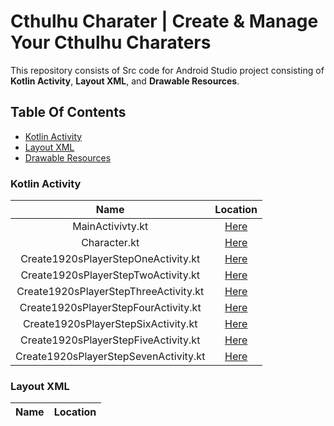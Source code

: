 # Cthulhu Charater | Create & Manage Your Cthulhu Charaters
This repository consists of Src code for Android Studio project consisting of **Kotlin Activity**, **Layout XML**, and **Drawable Resources**.
## Table Of Contents
* [Kotlin Activity](#kotlin-activity)
* [Layout XML](#layout-xml)
* [Drawable Resources](#drawable-resources)

### Kotlin Activity
|                  Name                 |                                         Location                                          |
| :-----------------------------------: | :---------------------------------------------------------------------------------------: | 
|           MainActivivty.kt            |            [Here](/src/main/java/com/example/cthulhucharacter/MainActivity.kt)            |               
|             Character.kt              |            [Here](/src/main/java/com/example/cthulhucharacter/Character.kt)               |
|  Create1920sPlayerStepOneActivity.kt  |  [Here](/src/main/java/com/example/cthulhucharacter/Create1920sPlayerStepOneActivity.kt)  |
|  Create1920sPlayerStepTwoActivity.kt  |  [Here](/src/main/java/com/example/cthulhucharacter/Create1920sPlayerStepTwoActivity.kt)  |
| Create1920sPlayerStepThreeActivity.kt | [Here](/src/main/java/com/example/cthulhucharacter/Create1920sPlayerStepThreeActivity.kt) |
| Create1920sPlayerStepFourActivity.kt  |  [Here](/src/main/java/com/example/cthulhucharacter/Create1920sPlayerStepFourActivity.kt) |
|  Create1920sPlayerStepSixActivity.kt  |  [Here](/src/main/java/com/example/cthulhucharacter/Create1920sPlayerStepSixActivity.kt)  |
| Create1920sPlayerStepFiveActivity.kt  | [Here](/src/main/java/com/example/cthulhucharacter/Create1920sPlayerStepFiveActivity.kt)  |
| Create1920sPlayerStepSevenActivity.kt | [Here](/src/main/java/com/example/cthulhucharacter/Create1920sPlayerStepSevenActivity.kt) |

### Layout XML 
| Name | Location |
| :--: | :------: |
